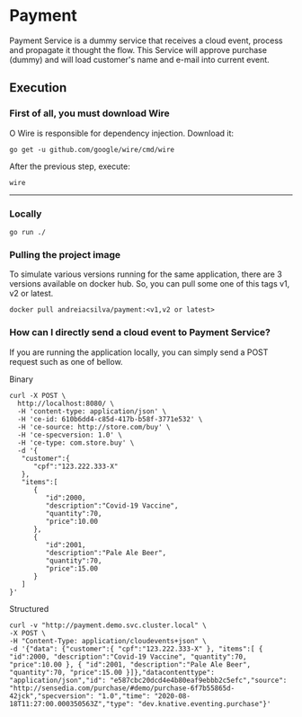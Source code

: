 # Payment
Payment Service is a dummy service that receives a cloud event, process and propagate it thought the flow.
This Service will approve purchase (dummy) and will load customer's name and e-mail into current event.

## Execution

### First of all, you must download Wire
O Wire is responsible for dependency injection. Download it:
```
go get -u github.com/google/wire/cmd/wire
```
After the previous step, execute:
```
wire
```

---

### Locally

```
go run ./
```
### Pulling the project image
To simulate various versions running for the same application, there are 3 versions available on docker hub.
So, you can pull some one of this tags v1, v2 or latest.
```
docker pull andreiacsilva/payment:<v1,v2 or latest>
```

### How can I directly send a cloud event to Payment Service?
If you are running the application locally, you can simply send a POST request such as one of bellow.

Binary
```
curl -X POST \
  http://localhost:8080/ \
  -H 'content-type: application/json' \
  -H 'ce-id: 610b6dd4-c85d-417b-b58f-3771e532' \
  -H 'ce-source: http://store.com/buy' \
  -H 'ce-specversion: 1.0' \
  -H 'ce-type: com.store.buy' \
  -d '{
   "customer":{
      "cpf":"123.222.333-X"
   },
   "items":[
      {
         "id":2000,
         "description":"Covid-19 Vaccine",
         "quantity":70,
         "price":10.00
      },
      {
         "id":2001,
         "description":"Pale Ale Beer",
         "quantity":70,
         "price":15.00
      }
   ]
}'
```

Structured
```
curl -v "http://payment.demo.svc.cluster.local" \
-X POST \
-H "Content-Type: application/cloudevents+json" \
-d '{"data": {"customer":{ "cpf":"123.222.333-X" }, "items":[ { "id":2000, "description":"Covid-19 Vaccine", "quantity":70, "price":10.00 }, { "id":2001, "description":"Pale Ale Beer", "quantity":70, "price":15.00 }]},"datacontenttype": "application/json","id": "e587cbc20dcd4e4b80eaf9ebbb2c5efc","source": "http://sensedia.com/purchase/#demo/purchase-6f7b55865d-42jck","specversion": "1.0","time": "2020-08-18T11:27:00.000350563Z","type": "dev.knative.eventing.purchase"}'
```
